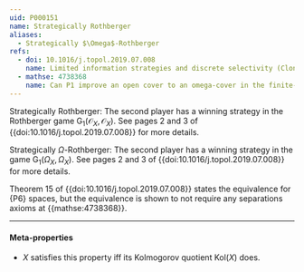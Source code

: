 ```yaml
---
uid: P000151
name: Strategically Rothberger
aliases:
  - Strategically $\Omega$-Rothberger
refs:
  - doi: 10.1016/j.topol.2019.07.008
    name: Limited information strategies and discrete selectivity (Clontz & Holshouser)
  - mathse: 4738368
    name: Can P1 improve an open cover to an omega-cover in the finite-open game?
---
```


Strategically Rothberger: The second player has a winning strategy in the Rothberger game $\mathsf{G}_1(\mathcal O_X,\mathcal O_X)$. See pages 2 and 3 of {{doi:10.1016/j.topol.2019.07.008}} for more details.

Strategically $\Omega$-Rothberger: The second player has a winning strategy in the game $\mathsf{G}_1(\Omega_X,\Omega_X)$. See pages 2 and 3 of {{doi:10.1016/j.topol.2019.07.008}} for more details.

Theorem 15 of {{doi:10.1016/j.topol.2019.07.008}} states the equivalence for {P6} spaces, but the equivalence is shown to not require any separations axioms at {{mathse:4738368}}.

----
#### Meta-properties

- $X$ satisfies this property iff its Kolmogorov quotient $\text{Kol}(X)$ does.